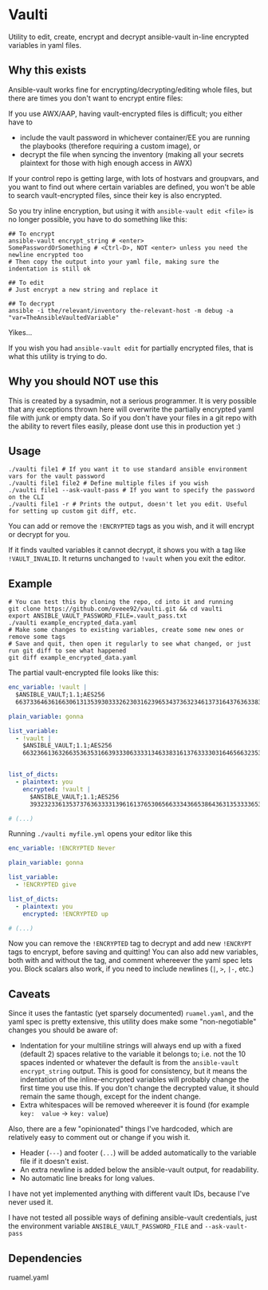 # Vaulti

Utility to edit, create, encrypt and decrypt ansible-vault in-line encrypted variables in yaml files.

## Why this exists

Ansible-vault works fine for encrypting/decrypting/editing whole files, but there are times you don't want to encrypt entire files:

If you use AWX/AAP, having vault-encrypted files is difficult; you either have to
- include the vault password in whichever container/EE you are running the playbooks (therefore requiring a custom image), or
- decrypt the file when syncing the inventory (making all your secrets plaintext for those with high enough access in AWX)

If your control repo is getting large, with lots of hostvars and groupvars, and you want to find out where certain variables are defined,
you won't be able to search vault-encrypted files, since their key is also encrypted.

So you try inline encryption, but using it with `ansible-vault edit <file>` is no longer possible, you have to do something like this:

```shell
## To encrypt
ansible-vault encrypt_string # <enter>
SomePasswordOrSomething # <Ctrl-D>, NOT <enter> unless you need the newline encrypted too
# Then copy the output into your yaml file, making sure the indentation is still ok

## To edit
# Just encrypt a new string and replace it

## To decrypt
ansible -i the/relevant/inventory the-relevant-host -m debug -a "var=TheAnsibleVaultedVariable"
```

Yikes...

If you wish you had `ansible-vault edit` for partially encrypted files, that is what this utility is trying to do.

## Why you should NOT use this

This is created by a sysadmin, not a serious programmer. It is very possible that any exceptions thrown here will overwrite the partially encrypted yaml file with junk or empty data.
So if you don't have your files in a git repo with the ability to revert files easily, please dont use this in production yet :)

## Usage

```shell
./vaulti file1 # If you want it to use standard ansible environment vars for the vault password
./vaulti file1 file2 # Define multiple files if you wish
./vaulti file1 --ask-vault-pass # If you want to specify the password on the CLI
./vaulti file1 -r # Prints the output, doesn't let you edit. Useful for setting up custom git diff, etc.
```

You can add or remove the `!ENCRYPTED` tags as you wish, and it will encrypt or decrypt for you.

If it finds vaulted variables it cannot decrypt, it shows you with a tag like `!VAULT_INVALID`. It returns unchanged to `!vault` when you exit the editor.

## Example

```shell
# You can test this by cloning the repo, cd into it and running
git clone https://github.com/oveee92/vaulti.git && cd vaulti
export ANSIBLE_VAULT_PASSWORD_FILE=.vault_pass.txt
./vaulti example_encrypted_data.yaml
# Make some changes to existing variables, create some new ones or remove some tags
# Save and quit, then open it regularly to see what changed, or just run git diff to see what happened
git diff example_encrypted_data.yaml
```

The partial vault-encrypted file looks like this:

```yaml
enc_variable: !vault |
  $ANSIBLE_VAULT;1.1;AES256
  66373364636166306131353930333262303162396534373632346137316437636338333431616...

plain_variable: gonna

list_variable:
  - !vault |
    $ANSIBLE_VAULT;1.1;AES256
    66323661363266353635316639333063333134633831613763333031646566323531393238353...


list_of_dicts:
  - plaintext: you
    encrypted: !vault |
      $ANSIBLE_VAULT;1.1;AES256
      39323233613537376363333139616137653065663334366538643631353333653833666163663...

# (...)
```

Running `./vaulti myfile.yml` opens your editor like this

```yaml
enc_variable: !ENCRYPTED Never

plain_variable: gonna

list_variable:
  - !ENCRYPTED give

list_of_dicts:
  - plaintext: you
    encrypted: !ENCRYPTED up

# (...)
```

Now you can remove the `!ENCRYPTED` tag to decrypt and add new `!ENCRYPT` tags to encrypt, before saving and quitting!
You can also add new variables, both with and without the tag, and comment whereever the yaml spec lets you.
Block scalars also work, if you need to include newlines (`|`, `>`, `|-`, etc.)

## Caveats

Since it uses the fantastic (yet sparsely documented) `ruamel.yaml`, and the yaml spec is pretty extensive, this utility does make some "non-negotiable" changes you should be aware of:

- Indentation for your multiline strings will always end up with a fixed (default 2) spaces relative to the variable it belongs to;
  i.e. not the 10 spaces indented or whatever the default is from the `ansible-vault encrypt_string` output. This is good for consistency, but it means the indentation
  of the inline-encrypted variables will probably change the first time you use this. If you don't change the decrypted value, it should remain the same though, except for the indent change.
- Extra whitespaces will be removed whereever it is found (for example `key:  value` -> `key: value`)

Also, there are a few "opinionated" things I've hardcoded, which are relatively easy to comment out or change if you wish it.

- Header (`---`) and footer (`...`) will be added automatically to the variable file if it doesn't exist.
- An extra newline is added below the ansible-vault output, for readability.
- No automatic line breaks for long values.

I have not yet implemented anything with different vault IDs, because I've never used it.

I have not tested all possible ways of defining ansible-vault credentials, just the environment variable `ANSIBLE_VAULT_PASSWORD_FILE` and `--ask-vault-pass`

## Dependencies

ruamel.yaml 
